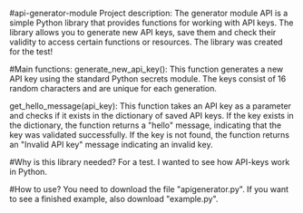 #api-generator-module
Project description: The generator module API is a simple Python library that provides functions for working with API keys. The library allows you to generate new API keys, save them and check their validity to access certain functions or resources. The library was created for the test!

#Main functions:
generate_new_api_key(): This function generates a new API key using the standard Python secrets module. The keys consist of 16 random characters and are unique for each generation.

get_hello_message(api_key): This function takes an API key as a parameter and checks if it exists in the dictionary of saved API keys. If the key exists in the dictionary, the function returns a "hello" message, indicating that the key was validated successfully. If the key is not found, the function returns an "Invalid API key" message indicating an invalid key.

#Why is this library needed?
For a test. I wanted to see how API-keys work in Python.

#How to use?
You need to download the file "apigenerator.py". If you want to see a finished example, also download "example.py".
